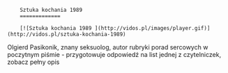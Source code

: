 
        Sztuka kochania 1989 
        =============
        
        [![Sztuka kochania 1989 ](http://vidos.pl/images/player.gif)](http://vidos.pl/sztuka-kochania-1989)
        
        
 Olgierd Pasikonik, znany seksuolog, autor rubryki porad sercowych w poczytnym piśmie - przygotowuje odpowiedź na list jednej z czytelniczek, zobacz pełny opis
    